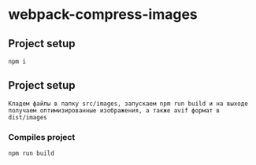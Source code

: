 # webpack-compress-images


## Project setup
```
npm i
```

## Project setup
```
Кладем файлы в папку src/images, запускаем npm run build и на выходе получаем оптимизированные изображения, а также avif формат в dist/images
```

### Compiles project
```
npm run build
```


